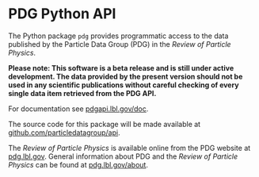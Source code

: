 PDG Python API
==============

The Python package `pdg` provides programmatic access to the data
published by the  Particle Data Group (PDG) in the
*Review of Particle Physics*.

**Please note: This software is a beta release and is still under active development.
The data provided by the present version should not be used in any scientific publications
without careful checking of every single data item retrieved from the PDG API.**

For documentation see [pdgapi.lbl.gov/doc](https://pdgapi.lbl.gov/doc). 

The source code for this package will be made available at [github.com/particledatagroup/api](https://github.com/particledatagroup/api).

The *Review of Particle Physics* is available online from the PDG website at [pdg.lbl.gov](https://pdg.lbl.gov).
General information about PDG and the *Review of Particle Physics*
can be found at [pdg.lbl.gov/about](https://pdg.lbl.gov/about).
